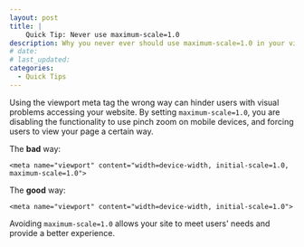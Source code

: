 ```yaml
---
layout: post
title: |
    Quick Tip: Never use maximum-scale=1.0
description: Why you never ever should use maximum-scale=1.0 in your viewport meta tag.
# date:
# last_updated:
categories:
  - Quick Tips
---
```

Using the viewport meta tag the wrong way can hinder users with visual problems accessing your website. By setting `maximum-scale=1.0`, you are disabling the functionality to use pinch zoom on mobile devices, and forcing users to view your page a certain way.

The **bad** way:

    <meta name="viewport" content="width=device-width, initial-scale=1.0, maximum-scale=1.0">


The **good** way:

    <meta name="viewport" content="width=device-width, initial-scale=1.0">


Avoiding `maximum-scale=1.0` allows your site to meet users' needs and provide a better experience.
